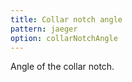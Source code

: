 ```yaml
---
title: Collar notch angle
pattern: jaeger
option: collarNotchAngle
---
```


Angle of the collar notch.